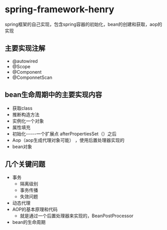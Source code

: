 
# spring-framework-henry

spring框架的自己实现，包含spring容器的初始化，bean的创建和获取，aop的实现

## 主要实现注解

- @autowired
- @Scope
- @Component
- @ComponnetScan

  
## bean生命周期中的主要实现内容

- 获取class
- 推断构造方法
- 实例化一个对象
- 属性填充
- 初始化-----一个扩展点 afterPropertiesSet（）之后
- Aop（aop生成代理对象可能） ，使用后置处理器实现的
- bean对象

## 几个关键问题

- 事务
  - 隔离级别
  - 事务传播
  - 失效问题
- 动态代理
- AOP的基本原理和代码
  - 就是通过一个后置处理器来实现的，BeanPostProcessor
- bean的生命周期
